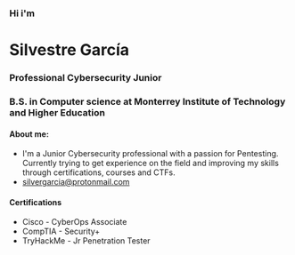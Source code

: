 ### Hi i'm
# Silvestre García
### Professional Cybersecurity Junior
### B.S. in Computer science at Monterrey Institute of Technology and Higher Education
#### About me:
- I'm a Junior Cybersecurity professional with a passion for Pentesting. Currently trying to get experience on the field and improving my skills through certifications, courses and CTFs.
- silvergarcia@protonmail.com
#### Certifications
- Cisco - CyberOps Associate
- CompTIA - Security+
- TryHackMe - Jr Penetration Tester

